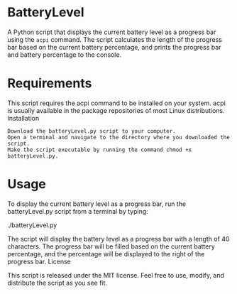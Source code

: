 # BatteryLevel
A Python script that displays the current battery level as a progress bar using the `acpi` command. The script calculates the length of the progress bar based on the current battery percentage, and prints the progress bar and battery percentage to the console.

# Requirements

This script requires the acpi command to be installed on your system. acpi is usually available in the package repositories of most Linux distributions.
Installation

    Download the batteryLevel.py script to your computer.
    Open a terminal and navigate to the directory where you downloaded the script.
    Make the script executable by running the command chmod +x batteryLevel.py.

# Usage

To display the current battery level as a progress bar, run the batteryLevel.py script from a terminal by typing:


./batteryLevel.py

The script will display the battery level as a progress bar with a length of 40 characters. The progress bar will be filled based on the current battery percentage, and the percentage will be displayed to the right of the progress bar.
License

This script is released under the MIT license. Feel free to use, modify, and distribute the script as you see fit.
